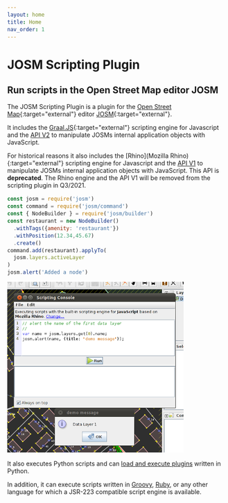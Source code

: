 ```yaml
---
layout: home
title: Home
nav_order: 1
---
```



# JOSM Scripting Plugin
## Run scripts in the Open Street Map editor JOSM

The JOSM Scripting Plugin is a plugin for the [Open Street Map]{:target="external"} editor [JOSM]{:target="external"}.

It includes the [Graal.JS](Graal.js){:target="external"} scripting engine for Javascript  and the [API V2](/api/v2) to manipulate JOSMs internal application objects with JavaScript.

For historical reasons it also includes the [Rhino](Mozilla Rhino){:target="external"} scripting engine for Javascript  and the [API V1](/api/v1) to manipulate JOSMs internal application objects with JavaScript. This API is **deprecated**. The Rhino engine and the API V1 will be removed from the scripting plugin in Q3/2021.

```js
const josm = require('josm')
const command = require('josm/command')
const { NodeBuilder } = require('josm/builder')
const restaurant = new NodeBuilder()
  .withTags({amenity: 'restaurant'})
  .withPosition(12.34,45.67)
  .create()
command.add(restaurant).applyTo(
  josm.layers.activeLayer
)
josm.alert('Added a node')
```

<img id="console-img" src="assets/img/scripting-console-sample.png"/>

It also executes Python scripts and can [load and execute plugins](doc/python.html) written in Python.

In addition, it can execute scripts written in [Groovy], [Ruby], or any other language for which a JSR-223 compatible script engine is available.	


[Open Street Map]: http://www.openstreetmap.org
[JOSM]: http://josm.openstreetmap.de
[Mozilla Rhino]: http://www.mozilla.org/rhino/
[Groovy]: http://groovy.codehaus.org/
[Ruby]: http://www.ruby-lang.org